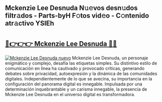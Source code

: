 ## Mckenzie Lee Desnuda N𝚞𝚎vos desn𝚞dos filtr𝚊dos - Parts-byH F𝚘tos vid𝚎o - C𝚘ntenido atr𝚊ctivo YSIEh

# <h2><a href="http://mb7yc4.tromn.icu/?c=Mckenzie+Lee+Desnuda">🔗👉👉👉 Mckenzie Lee Desnuda 🔗🔗</a></h2>

[![Mckenzie Lee Desnuda nuevo](https://i.imgur.com/pEAQMta.gif)](http://mb7yc4.tromn.icu/?c=Mckenzie+Lee+Desnuda)
Mckenzie Lee Desnuda, un personaje enigmático y complejo, desafía las etiquetas simples. Su distintivo estilo de comunicación en línea ha cautivado y provocado críticas, generando debates sobre privacidad, autoexpresión y la dinámica de las comunidades digitales. Independientemente de lo que se avecina, su importancia en la configuración del panorama digital es innegable. Impulsada por una determinación inquebrantable y un carisma innegable, la presencia de Mckenzie Lee Desnuda en el universo digital es transformadora.
